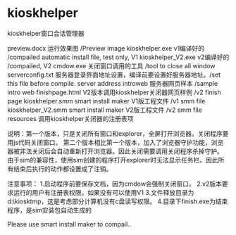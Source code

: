 # kioskhelper
kioskhelper窗口会话管理器

preview.docx 运行效果图 /Preview image kioskhelper.exe v1编译好的 /compailed automatic install file, test only, V1 kioskhelper_V2.exe v2编译好的 /compailed, V2 cmdow.exe 关闭窗口调用的工具 /tool to close all window serverconfig.txt 服务器登录界面地址设置，编译前要设置好服务器地址。/set this file before compile. server address introweb 服务器网页样本 /sample intro web finishpage.html V2版本调用kioskhelper关闭器网页样例 /v2 finish page kioskhelper.smm smart install maker V1版工程文件 /v1 smm file kioskhelper_V2.smm smart install maker V2版工程文件 /v2 smm file resources 调用kioskhelper关闭器的注册表项

说明：第一个版本，只是关闭所有窗口和explorer，全屏打开浏览器。关闭程序要用js代码关闭窗口。 第二个版本相比第一个版本，加入了浏览器守护功能，浏览器被非法关闭后会自动重新打开浏览器。因此关闭需要调用关闭程序杀掉守护。 由于sim的兼容性，使用sim创建的程序打开explorer时无法显示任务栏。因此所有结束后执行的动作都设置成了注销。

注意事项： 1.启动程序前要保存文档，因为cmdow会强制关闭窗口。 2.v2版本要求运行的用户有注册表权限。如果没有可以使用V1 3.文件释放目录为d:\kiosktmp，这是考虑部分计算机没有c盘读写权限。 4.目录下finish.exe为结束程序，是sim安装包自动生成的

Please use smart install maker to compail..
